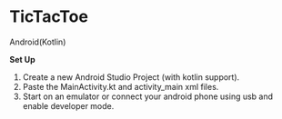 # TicTacToe
Android(Kotlin)

<strong>Set Up</strong>

1. Create a new Android Studio Project (with kotlin support).
2. Paste the MainActivity.kt and activity_main xml files.
3. Start on an emulator or connect your android phone using usb and enable developer mode.
